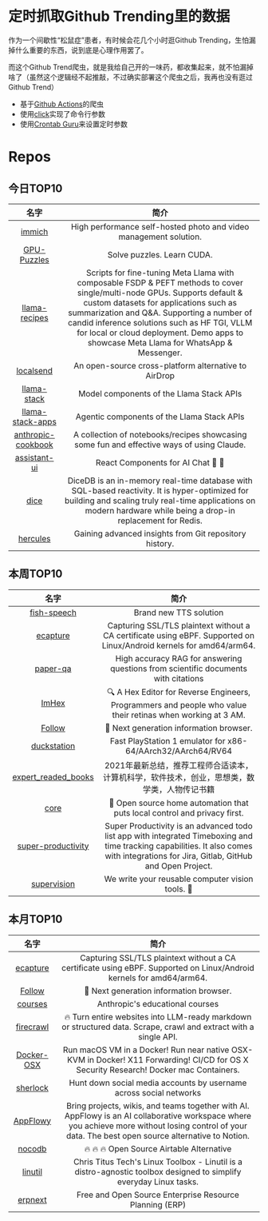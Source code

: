 # 定时抓取Github Trending里的数据

作为一个间歇性“松鼠症”患者，有时候会花几个小时逛Github Trending，生怕漏掉什么重要的东西，说到底是心理作用罢了。

而这个Github Trend爬虫，就是我给自己开的一味药，都收集起来，就不怕漏掉啥了（虽然这个逻辑经不起推敲，不过确实部署这个爬虫之后，我再也没有逛过Github Trend）

* 基于[Github Actions](https://docs.github.com/en/actions)的爬虫
* 使用[click](https://github.com/pallets/click)实现了命令行参数
* 使用[Crontab Guru](https://crontab.guru/)来设置定时参数

# Repos
## 今日TOP10 
<!-- START OF DAILY_TOP10_REPOS -->
| 名字 | 简介 |
| :----: | :----: |
| [immich](https://github.com/immich-app/immich) | High performance self-hosted photo and video management solution. |
| [GPU-Puzzles](https://github.com/srush/GPU-Puzzles) | Solve puzzles. Learn CUDA. |
| [llama-recipes](https://github.com/meta-llama/llama-recipes) | Scripts for fine-tuning Meta Llama with composable FSDP & PEFT methods to cover single/multi-node GPUs. Supports default & custom datasets for applications such as summarization and Q&A. Supporting a number of candid inference solutions such as HF TGI, VLLM for local or cloud deployment. Demo apps to showcase Meta Llama for WhatsApp & Messenger. |
| [localsend](https://github.com/localsend/localsend) | An open-source cross-platform alternative to AirDrop |
| [llama-stack](https://github.com/meta-llama/llama-stack) | Model components of the Llama Stack APIs |
| [llama-stack-apps](https://github.com/meta-llama/llama-stack-apps) | Agentic components of the Llama Stack APIs |
| [anthropic-cookbook](https://github.com/anthropics/anthropic-cookbook) | A collection of notebooks/recipes showcasing some fun and effective ways of using Claude. |
| [assistant-ui](https://github.com/Yonom/assistant-ui) | React Components for AI Chat 💬 🚀 |
| [dice](https://github.com/DiceDB/dice) | DiceDB is an in-memory real-time database with SQL-based reactivity. It is hyper-optimized for building and scaling truly real-time applications on modern hardware while being a drop-in replacement for Redis. |
| [hercules](https://github.com/src-d/hercules) | Gaining advanced insights from Git repository history. |
<!-- END OF DAILY_TOP10_REPOS -->

## 本周TOP10
<!-- START OF WEEKLY_TOP10_REPOS -->
| 名字 | 简介 |
| :----: | :----: |
| [fish-speech](https://github.com/fishaudio/fish-speech) | Brand new TTS solution |
| [ecapture](https://github.com/gojue/ecapture) | Capturing SSL/TLS plaintext without a CA certificate using eBPF. Supported on Linux/Android kernels for amd64/arm64. |
| [paper-qa](https://github.com/Future-House/paper-qa) | High accuracy RAG for answering questions from scientific documents with citations |
| [ImHex](https://github.com/WerWolv/ImHex) | 🔍 A Hex Editor for Reverse Engineers, Programmers and people who value their retinas when working at 3 AM. |
| [Follow](https://github.com/RSSNext/Follow) | 🧡 Next generation information browser. |
| [duckstation](https://github.com/stenzek/duckstation) | Fast PlayStation 1 emulator for x86-64/AArch32/AArch64/RV64 |
| [expert_readed_books](https://github.com/0voice/expert_readed_books) | 2021年最新总结，推荐工程师合适读本，计算机科学，软件技术，创业，思想类，数学类，人物传记书籍 |
| [core](https://github.com/home-assistant/core) | 🏡 Open source home automation that puts local control and privacy first. |
| [super-productivity](https://github.com/johannesjo/super-productivity) | Super Productivity is an advanced todo list app with integrated Timeboxing and time tracking capabilities. It also comes with integrations for Jira, Gitlab, GitHub and Open Project. |
| [supervision](https://github.com/roboflow/supervision) | We write your reusable computer vision tools. 💜 |
<!-- END OF WEEKLY_TOP10_REPOS -->

## 本月TOP10
<!-- START OF MONTHLY_TOP10_REPOS -->
| 名字 | 简介 |
| :----: | :----: |
| [ecapture](https://github.com/gojue/ecapture) | Capturing SSL/TLS plaintext without a CA certificate using eBPF. Supported on Linux/Android kernels for amd64/arm64. |
| [Follow](https://github.com/RSSNext/Follow) | 🧡 Next generation information browser. |
| [courses](https://github.com/anthropics/courses) | Anthropic's educational courses |
| [firecrawl](https://github.com/mendableai/firecrawl) | 🔥 Turn entire websites into LLM-ready markdown or structured data. Scrape, crawl and extract with a single API. |
| [Docker-OSX](https://github.com/sickcodes/Docker-OSX) | Run macOS VM in a Docker! Run near native OSX-KVM in Docker! X11 Forwarding! CI/CD for OS X Security Research! Docker mac Containers. |
| [sherlock](https://github.com/sherlock-project/sherlock) | Hunt down social media accounts by username across social networks |
| [AppFlowy](https://github.com/AppFlowy-IO/AppFlowy) | Bring projects, wikis, and teams together with AI. AppFlowy is an AI collaborative workspace where you achieve more without losing control of your data. The best open source alternative to Notion. |
| [nocodb](https://github.com/nocodb/nocodb) | 🔥 🔥 🔥 Open Source Airtable Alternative |
| [linutil](https://github.com/ChrisTitusTech/linutil) | Chris Titus Tech's Linux Toolbox - Linutil is a distro-agnostic toolbox designed to simplify everyday Linux tasks. |
| [erpnext](https://github.com/frappe/erpnext) | Free and Open Source Enterprise Resource Planning (ERP) |
<!-- END OF MONTHLY_TOP10_REPOS -->
